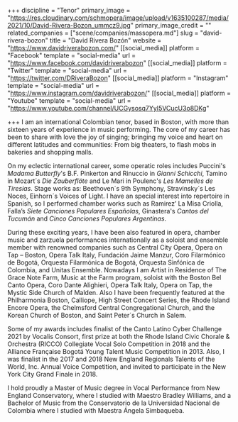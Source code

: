 +++
discipline = "Tenor"
primary_image = "https://res.cloudinary.com/schmopera/image/upload/v1635100287/media/2021/10/David-Rivera-Bozon_ummcz9.jpg"
primary_image_credit = ""
related_companies = ["scene/companies/massopera.md"]
slug = "david-rivera-bozon"
title = "David Rivera Bozón"
website = "https://www.davidriverabozon.com/"
[[social_media]]
platform = "Facebook"
template = "social-media"
url = "https://www.facebook.com/davidriverabozon"
[[social_media]]
platform = "Twitter"
template = "social-media"
url = "https://twitter.com/DRiveraBozon"
[[social_media]]
platform = "Instagram"
template = "social-media"
url = "https://www.instagram.com/davidriverabozon/"
[[social_media]]
platform = "Youtube"
template = "social-media"
url = "https://www.youtube.com/channel/UCGysosq7YyI5VCucU3o8DKg"

+++
I am an international Colombian tenor, based in Boston, with more than sixteen years of experience in music performing. The core of my career has been to share with love the joy of singing; bringing my voice and heart on different latitudes and communities: From big theaters, to flash mobs in bakeries and shopping malls.

On my eclectic international career, some operatic roles includes Puccini's _Madama Butterfly_'s B.F. Pinkerton and Rinuccio in _Gianni Schicchi_, Tamino in Mozart´s _Die Zauberflöte_ and Le Mari in Poulenc's _Les Mamelles de Tiresias_. Stage works as: Beethoven´s 9th Symphony, Stravinsky´s Les Noces, Einhorn´s Voices of Light. I have an special interest into repertoire in Spanish, so I performed chamber works such as Ramirez’ La Misa Criolla, Falla’s _Siete Canciones Populares Españolas_, Ginastera's _Cantos del Tucumán_ and _Cinco Canciones Populares Argentinas_.

During these exciting years, I have been also featured in opera, chamber music and zarzuela performances internationally as a soloist and ensemble member with renowned companies such as Central City Opera, Opera on Tap – Boston, Opera Talk Italy, Fundación Jaime Manzur, Coro Filarmónico de Bogotá, Orquesta Filarmónica de Bogotá, Orquesta Sinfónica de Colombia, and Unitas Ensemble. Nowadays I am Artist in Residence of The Grace Note Farm, Music at the Farm program, soloist with the Boston Bel Canto Opera, Coro Dante Alighieri, Opera Talk Italy, Opera on Tap, the Mystic Side Church of Malden. Also I have been frequently featured at the Philharmonia Boston, Calliope, High Street Concert Series, the Rhode Island Encore Opera, the Chelmsford Central Congregational Church, and the Korean Church of Boston, and Saint Peter´s Church in Salem.

Some of my awards includes finalist of the Canto Latino Cyber Challenge 2021 by Vocalis Consort, first prize at both the Rhode Island Civic Chorale & Orchestra (RICCO) Collegiate Vocal Solo Competition in 2018 and the Alliance Française Bogotá Young Talent Music Competition in 2013. Also, I was finalist in the 2017 and 2018 New England Regionals Talents of the World, Inc. Annual Voice Competition, and invited to participate in the New York City Grand Finale in 2018.

I hold proudly a Master of Music degree in Vocal Performance from New England Conservatory, where I studied with Maestro Bradley Williams, and a Bachelor of Music from the Conservatorio de la Universidad Nacional de Colombia where I studied with Maestra Ángela Simbaqueba.